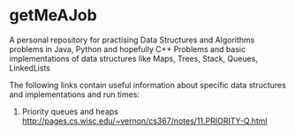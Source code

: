 # getMeAJob
A personal repository for practising Data Structures and Algorithms problems in Java, Python and hopefully C++
Problems and basic implementations of data structures like Maps, Trees, Stack, Queues, LinkedLists


The following links contain useful information about specific data structures and implementations and run times:

1. Priority queues and heaps
http://pages.cs.wisc.edu/~vernon/cs367/notes/11.PRIORITY-Q.html
